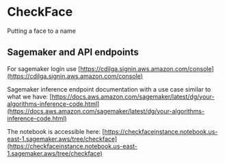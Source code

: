 # CheckFace

Putting a face to a name


## Sagemaker and API endpoints
For sagemaker login use [https://cdilga.signin.aws.amazon.com/console](https://cdilga.signin.aws.amazon.com/console)

Sagemaker inference endpoint documentation with a use case similar to what we have:
[https://docs.aws.amazon.com/sagemaker/latest/dg/your-algorithms-inference-code.html](https://docs.aws.amazon.com/sagemaker/latest/dg/your-algorithms-inference-code.html)

The notebook is accessible here: [https://checkfaceinstance.notebook.us-east-1.sagemaker.aws/tree/checkface](https://checkfaceinstance.notebook.us-east-1.sagemaker.aws/tree/checkface)
